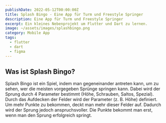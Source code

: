 ```yaml
---
publishDate: 2022-05-12T00:00:00Z
title: Splash Bingo - Eine App für Turm und Freestyle Springer
description: Eine App für Turm und Freestyle Springer
excerpt: Ein kleines Nebenprojekt um Flutter und Dart zu lernen.
image: ~/assets/images/splashbingo.png
category: Mobile App
tags:
  - flutter
  - dart
  - figma
---
```


## Was ist Splash Bingo?

Splash Bingo ist ein Spiel, indem man gegeneinander antreten kann, um zu sehen, wer die meisten vorgegeben Sprünge springen kann. Dabei wird der Sprung durch 4 Parameter bestimmt (Höhe, Schrauben, Saltos, Spezial). Durch das Aufdecken der Felder wird der Parameter (z. B. Höhe) definiert. Um mehr Punkte zu bekommen, deckt man mehr dieser Felder auf. Dadurch wird der Sprung jedoch anspruchsvoller. Die Punkte bekommt man erst, wenn man den Sprung erfolgreich springt.

<!-- ## Design in Figma pipapo -->
